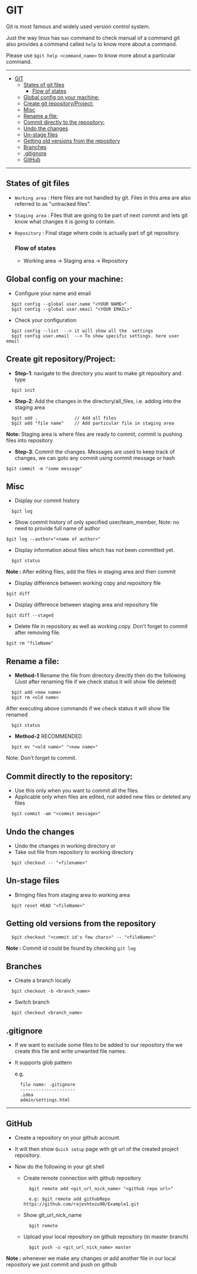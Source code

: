 # GIT

Git is most famous and widely used version control system.

Just the way linux has `man` command to check manual of a command git also provides a command called `help` to know more about a command.

Please use `$git help <command_name>` to know more about a particular command.

---

- [GIT](#git)
  - [States of git files](#states-of-git-files)
    - [Flow of states](#flow-of-states)
  - [Global config on your machine:](#global-config-on-your-machine)
  - [Create git repository/Project:](#create-git-repositoryproject)
  - [Misc](#misc)
  - [Rename a file:](#rename-a-file)
  - [Commit directly to the repository:](#commit-directly-to-the-repository)
  - [Undo the changes](#undo-the-changes)
  - [Un-stage files](#un-stage-files)
  - [Getting old versions from the repository](#getting-old-versions-from-the-repository)
  - [Branches](#branches)
  - [.gitignore](#gitignore)
  - [GitHub](#github)

---

## States of git files

- `Working area` : Here files are not handled by git. Files in this area are also referred to as "untracked files".
- `Staging area` : Files that are going to be part of next commit and lets git know what changes it is going to contain.
- `Repository` : Final stage where code is actually part of git repository.

  ### Flow of states

  - Working area -> Staging area -> Repository

## Global config on your machine:

- Configure your name and email

```
  $git config --global user.name "<YOUR NAME>"
  $git config --global user.email "<YOUR EMAIL>"
```

- Check your configuration

```
  $git config --list  --> it will show all the  settings
  $git config user.email  --> To show specific settings. here user email
```

## Create git repository/Project:

- **Step-1**: navigate to the directory you want to make git repository and type

```
  $git init
```

- **Step-2**: Add the changes in the directory/all_files, i.e. adding into the staging area

```
  $git add .              // Add all files
  $git add "file name"    // Add particular file in staging area
```

**Note:** Staging area is where files are ready to commit, commit is pushing files into repository

- **Step-3**: Commit the changes. Messages are used to keep track of changes, we can goto any commit using commit message or hash

```
$git commit -m "some message"
```

## Misc

- Display our commit history

```
  $git log
```

- Show commit history of only specified user/team_member, Note: no need to provide full name of author

```
$git log --author="<name of author>"
```

- Display information about files which has not been committed yet.

```
  $git status
```

**Note :** After editing files, add the files in staging area and then commit

- Display difference between working copy and repository file

```
$git diff
```

- Display difference between staging area and repository file

```
$git diff --staged
```

- Delete file in repository as well as working copy. Don't forget to commit after removing file.

```
$git rm "fileName"
```

## Rename a file:

- **Method-1**
  Rename the file from directory directly then do the following
  (Just after renaming file if we check status it will show file deleted)

```
  $git add <new name>
  $git rm <old name>
```

After executing above commands if we check status it will show file renamed

```
  $git status
```

- **Method-2** RECOMMENDED

```
  $git mv "<old name>" "<new name>"
```

Note: Don't forget to commit.

## Commit directly to the repository:

- Use this only when you want to commit all the files.
- Applicable only when files are edited, not added new files or deleted any files

```
  $git commit -am "<commit message>"
```

## Undo the changes

- Undo the changes in working directory or
- Take out file from repository to working directory

```
  $git checkout -- "<filename>"
```

## Un-stage files

- Bringing files from staging area to working area

```
  $git reset HEAD "<fileName>"
```

## Getting old versions from the repository

```
  $git checkout "<commit id's few chars>" -- "<fileName>"
```

**Note :** Commit id could be found by checking `git log`

## Branches

- Create a branch locally

```
  $git checkout -b <branch_name>
```

- Switch branch

```
  $git checkout <branch_name>
```

## .gitignore

- If we want to exclude some files to be added to our repository the we create this file and write unwanted file names.
- It supports glob pattern

  e.g.

  ```
    file name: .gitignore
    ---------------------
    .idea
    admin/settings.html
  ```

---

## GitHub

- Create a repository on your github account.
- It will then show `Quick setup` page with git url of the created project repository.

- Now do the following in your git shell

  - Create remote connection with github repository

    ```
      $git remote add <git_url_nick_name> "<github repo url>"

      e.g: $git remote add githubRepo https://github.com/rajeshtezu90/Example1.git
    ```

  - Show git_url_nick_name

    ```
      $git remote
    ```

  - Upload your local repository on github repository (in master branch)
    ```
      $git push -u <git_url_nick_name> master
    ```

**Note :** whenever we make any changes or add another file in our local repository we just commit and push on github
